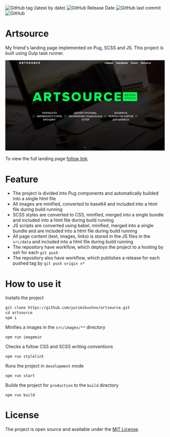 ![GitHub tag (latest by date)](https://img.shields.io/github/v/release/yurimikushov/artsource) ![GitHub Release Date](https://img.shields.io/github/release-date/yurimikushov/artsource) ![GitHub last commit](https://img.shields.io/github/last-commit/yurimikushov/artsource) ![GitHub](https://img.shields.io/github/license/yurimikushov/artsource)

# Artsource

My friend's landing page implemented on Pug, SCSS and JS. This project is built using Gulp task runner.

![Preview](docs/img/preview.png)

To view the full landing page [follow link](docs/landing-page-view.md).

# Feature

* The project is divided into Pug components and automatically builded into a single html file
* All images are minified, converted to base64 and included into a html file during build running
* SCSS styles are converted to CSS, minified, merged into a single bundle and included into a html file during build running
* JS scripts are converted using babel, minified, merged into a single bundle and are included into a html file during build running
* All page content (text, images, links) is stored in the JS files in the `src/data` and included into a html file during build running
* The repository have workflow, which deploys the project to a hosting by ssh for each `git push`
* The repository also have workflow, which publishes a release for each pushed tag by `git push origin v*`

# How to use it

Installs the project

```
git clone https://github.com/yurimikushov/artsource.git
cd artsource
npm i
```

Minifies a images in the `src/images/**` directory

```
npm run imagemin
```

Checks a follow CSS and SCSS writing conventions

```
npm run stylelint
```

Runs the project in `development` mode

```
npm run start
```

Builds the project for `production` to the `build` directory

```
npm run build
```

# License

The project is open source and available under the [MIT License](LICENSE).
